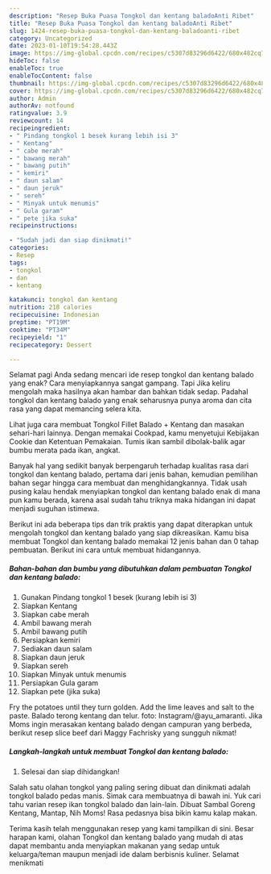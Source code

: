 ```yaml
---
description: "Resep Buka Puasa Tongkol dan kentang baladoAnti Ribet"
title: "Resep Buka Puasa Tongkol dan kentang baladoAnti Ribet"
slug: 1424-resep-buka-puasa-tongkol-dan-kentang-baladoanti-ribet
category: Uncategorized
date: 2023-01-10T19:54:28.443Z
image: https://img-global.cpcdn.com/recipes/c5307d83296d6422/680x482cq70/tongkol-dan-kentang-balado-foto-resep-utama.jpg
hideToc: false
enableToc: true
enableTocContent: false
thumbnail: https://img-global.cpcdn.com/recipes/c5307d83296d6422/680x482cq70/tongkol-dan-kentang-balado-foto-resep-utama.jpg
cover: https://img-global.cpcdn.com/recipes/c5307d83296d6422/680x482cq70/tongkol-dan-kentang-balado-foto-resep-utama.jpg
author: Admin
authorAv: notfound
ratingvalue: 3.9
reviewcount: 14
recipeingredient:
- " Pindang tongkol 1 besek kurang lebih isi 3"
- " Kentang"
- " cabe merah"
- " bawang merah"
- " bawang putih"
- " kemiri"
- " daun salam"
- " daun jeruk"
- " sereh"
- " Minyak untuk menumis"
- " Gula garam"
- " pete jika suka"
recipeinstructions:

- "Sudah jadi dan siap dinikmati!"
categories:
- Resep
tags:
- tongkol
- dan
- kentang

katakunci: tongkol dan kentang 
nutrition: 218 calories
recipecuisine: Indonesian
preptime: "PT19M"
cooktime: "PT34M"
recipeyield: "1"
recipecategory: Dessert

---
```



Selamat pagi Anda sedang mencari ide resep tongkol dan kentang balado yang enak? Cara menyiapkannya sangat gampang. Tapi Jika keliru mengolah maka hasilnya akan hambar dan bahkan tidak sedap. Padahal tongkol dan kentang balado yang enak seharusnya punya aroma dan cita rasa yang dapat memancing selera kita.


Lihat juga cara membuat Tongkol Fillet Balado + Kentang dan masakan sehari-hari lainnya. Dengan memakai Cookpad, kamu menyetujui Kebijakan Cookie dan Ketentuan Pemakaian. Tumis ikan sambil dibolak-balik agar bumbu merata pada ikan, angkat.

Banyak hal yang sedikit banyak berpengaruh terhadap kualitas rasa dari tongkol dan kentang balado, pertama dari jenis bahan, kemudian pemilihan bahan segar hingga cara membuat dan menghidangkannya. Tidak usah pusing kalau hendak menyiapkan tongkol dan kentang balado enak di mana pun kamu berada, karena asal sudah tahu triknya maka hidangan ini dapat menjadi suguhan istimewa.


Berikut ini ada beberapa tips dan trik praktis yang dapat diterapkan untuk mengolah tongkol dan kentang balado yang siap dikreasikan. Kamu bisa membuat Tongkol dan kentang balado memakai 12 jenis bahan dan 0 tahap pembuatan. Berikut ini cara untuk membuat hidangannya.

<!--inarticleads1-->

##### Bahan-bahan dan bumbu yang dibutuhkan dalam pembuatan Tongkol dan kentang balado:

1. Gunakan  Pindang tongkol 1 besek (kurang lebih isi 3)
1. Siapkan  Kentang
1. Siapkan  cabe merah
1. Ambil  bawang merah
1. Ambil  bawang putih
1. Persiapkan  kemiri
1. Sediakan  daun salam
1. Siapkan  daun jeruk
1. Siapkan  sereh
1. Siapkan  Minyak untuk menumis
1. Persiapkan  Gula garam
1. Siapkan  pete (jika suka)


Fry the potatoes until they turn golden. Add the lime leaves and salt to the paste. Balado terong kentang dan telur. foto: Instagram/@ayu_amaranti. Jika Moms ingin merasakan kentang balado dengan campuran yang berbeda, berikut resep slice beef dari Maggy Fachrisky yang sungguh nikmat! 

<!--inarticleads2-->

##### Langkah-langkah untuk membuat Tongkol dan kentang balado:


1. Selesai dan siap dihidangkan!

Salah satu olahan tongkol yang paling sering dibuat dan dinikmati adalah tongkol balado pedas manis. Simak cara membuatnya di bawah ini. Yuk cari tahu varian resep ikan tongkol balado dan lain-lain. Dibuat Sambal Goreng Kentang, Mantap, Nih Moms! Rasa pedasnya bisa bikin kamu kalap makan. 

Terima kasih telah menggunakan resep yang kami tampilkan di sini. Besar harapan kami, olahan Tongkol dan kentang balado yang mudah di atas dapat membantu anda menyiapkan makanan yang sedap untuk keluarga/teman maupun menjadi ide dalam berbisnis kuliner. Selamat menikmati

